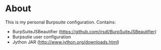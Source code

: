 # About

This is my personal Burpsuite configuration.
Contains:
- BurpSuiteJSBeautifier (https://github.com/irsdl/BurpSuiteJSBeautifier)
- Burpsutie user configuration
- Jython JAR (http://www.jython.org/downloads.html)
